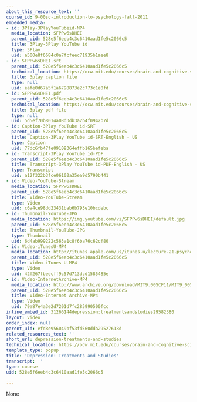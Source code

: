 ```yaml
---
about_this_resource_text: ''
course_id: 9-00sc-introduction-to-psychology-fall-2011
embedded_media:
- id: 3Play-3PlayYouTubeid-MP4
  media_location: SFPPw6sDHEI
  parent_uid: 528e5f6eeb4c3c6410aad1fe5c2066c5
  title: 3Play-3Play YouTube id
  type: 3Play
  uid: a500e8f6684c0a7fcfeec71935b1aee8
- id: SFPPw6sDHEI.srt
  parent_uid: 528e5f6eeb4c3c6410aad1fe5c2066c5
  technical_location: https://ocw.mit.edu/courses/brain-and-cognitive-sciences/9-00sc-introduction-to-psychology-fall-2011/psychopathology-ii/depression-treatments-and-studies/SFPPw6sDHEI.srt
  title: 3play caption file
  type: null
  uid: eafe0d67a5f1a6798873e2c773c1e0fd
- id: SFPPw6sDHEI.pdf
  parent_uid: 528e5f6eeb4c3c6410aad1fe5c2066c5
  technical_location: https://ocw.mit.edu/courses/brain-and-cognitive-sciences/9-00sc-introduction-to-psychology-fall-2011/psychopathology-ii/depression-treatments-and-studies/SFPPw6sDHEI.pdf
  title: 3play pdf file
  type: null
  uid: 5d5ef70b8014a08d3db3a2b4f0942b7d
- id: Caption-3Play YouTube id-SRT
  parent_uid: 528e5f6eeb4c3c6410aad1fe5c2066c5
  title: Caption-3Play YouTube id-SRT-English - US
  type: Caption
  uid: 77dc6fb47fe09109364effb165befeba
- id: Transcript-3Play YouTube id-PDF
  parent_uid: 528e5f6eeb4c3c6410aad1fe5c2066c5
  title: Transcript-3Play YouTube id-PDF-English - US
  type: Transcript
  uid: a12f322b3fce06102a35ea9d5790b441
- id: Video-YouTube-Stream
  media_location: SFPPw6sDHEI
  parent_uid: 528e5f6eeb4c3c6410aad1fe5c2066c5
  title: Video-YouTube-Stream
  type: Video
  uid: c6a4ce98dd23431bab6b793e10bcdebc
- id: Thumbnail-YouTube-JPG
  media_location: https://img.youtube.com/vi/SFPPw6sDHEI/default.jpg
  parent_uid: 528e5f6eeb4c3c6410aad1fe5c2066c5
  title: Thumbnail-YouTube-JPG
  type: Thumbnail
  uid: 6d4ab999222c563a1c8f6ba76c62cf80
- id: Video-iTunesU-MP4
  media_location: http://itunes.apple.com/us/itunes-u/lecture-21-psychopathology/id501335817?i=111090563
  parent_uid: 528e5f6eeb4c3c6410aad1fe5c2066c5
  title: Video-iTunes U-MP4
  type: Video
  uid: 42f267fbeecff9c57d713dcd1585485e
- id: Video-InternetArchive-MP4
  media_location: http://www.archive.org/download/MIT9.00SCF11/MIT9_00SCF11_lec21_300k.mp4
  parent_uid: 528e5f6eeb4c3c6410aad1fe5c2066c5
  title: Video-Internet Archive-MP4
  type: Video
  uid: 79a87e4a3e2d7201d7fc285990500fcc
inline_embed_id: 31266144depression:treatmentsandstudies29582380
layout: video
order_index: null
parent_uid: efd8e956049bf53fd560dda29527618d
related_resources_text: ''
short_url: depression-treatments-and-studies
technical_location: https://ocw.mit.edu/courses/brain-and-cognitive-sciences/9-00sc-introduction-to-psychology-fall-2011/psychopathology-ii/depression-treatments-and-studies
template_type: popup
title: 'Depression: Treatments and Studies'
transcript: ''
type: course
uid: 528e5f6eeb4c3c6410aad1fe5c2066c5

---
```

None